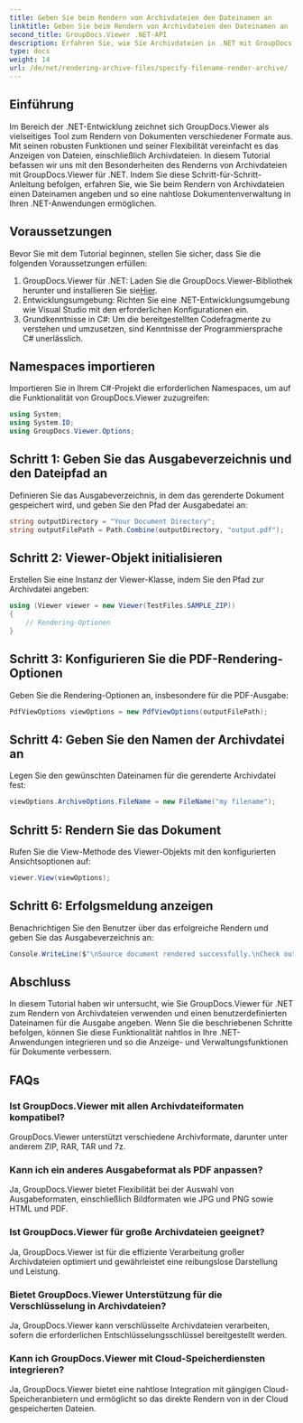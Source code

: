 ```yaml
---
title: Geben Sie beim Rendern von Archivdateien den Dateinamen an
linktitle: Geben Sie beim Rendern von Archivdateien den Dateinamen an
second_title: GroupDocs.Viewer .NET-API
description: Erfahren Sie, wie Sie Archivdateien in .NET mit GroupDocs.Viewer rendern und so die Dokumentverwaltungsfunktionen verbessern.
type: docs
weight: 14
url: /de/net/rendering-archive-files/specify-filename-render-archive/
---
```

## Einführung
Im Bereich der .NET-Entwicklung zeichnet sich GroupDocs.Viewer als vielseitiges Tool zum Rendern von Dokumenten verschiedener Formate aus. Mit seinen robusten Funktionen und seiner Flexibilität vereinfacht es das Anzeigen von Dateien, einschließlich Archivdateien. In diesem Tutorial befassen wir uns mit den Besonderheiten des Renderns von Archivdateien mit GroupDocs.Viewer für .NET. Indem Sie diese Schritt-für-Schritt-Anleitung befolgen, erfahren Sie, wie Sie beim Rendern von Archivdateien einen Dateinamen angeben und so eine nahtlose Dokumentenverwaltung in Ihren .NET-Anwendungen ermöglichen.
## Voraussetzungen
Bevor Sie mit dem Tutorial beginnen, stellen Sie sicher, dass Sie die folgenden Voraussetzungen erfüllen:
1.  GroupDocs.Viewer für .NET: Laden Sie die GroupDocs.Viewer-Bibliothek herunter und installieren Sie sie[Hier](https://releases.groupdocs.com/viewer/net/).
2. Entwicklungsumgebung: Richten Sie eine .NET-Entwicklungsumgebung wie Visual Studio mit den erforderlichen Konfigurationen ein.
3. Grundkenntnisse in C#: Um die bereitgestellten Codefragmente zu verstehen und umzusetzen, sind Kenntnisse der Programmiersprache C# unerlässlich.

## Namespaces importieren
Importieren Sie in Ihrem C#-Projekt die erforderlichen Namespaces, um auf die Funktionalität von GroupDocs.Viewer zuzugreifen:
```csharp
using System;
using System.IO;
using GroupDocs.Viewer.Options;
```
## Schritt 1: Geben Sie das Ausgabeverzeichnis und den Dateipfad an
Definieren Sie das Ausgabeverzeichnis, in dem das gerenderte Dokument gespeichert wird, und geben Sie den Pfad der Ausgabedatei an:
```csharp
string outputDirectory = "Your Document Directory";
string outputFilePath = Path.Combine(outputDirectory, "output.pdf");
```
## Schritt 2: Viewer-Objekt initialisieren
Erstellen Sie eine Instanz der Viewer-Klasse, indem Sie den Pfad zur Archivdatei angeben:
```csharp
using (Viewer viewer = new Viewer(TestFiles.SAMPLE_ZIP))
{
    // Rendering-Optionen
}
```
## Schritt 3: Konfigurieren Sie die PDF-Rendering-Optionen
Geben Sie die Rendering-Optionen an, insbesondere für die PDF-Ausgabe:
```csharp
PdfViewOptions viewOptions = new PdfViewOptions(outputFilePath);
```
## Schritt 4: Geben Sie den Namen der Archivdatei an
Legen Sie den gewünschten Dateinamen für die gerenderte Archivdatei fest:
```csharp
viewOptions.ArchiveOptions.FileName = new FileName("my filename");
```
## Schritt 5: Rendern Sie das Dokument
Rufen Sie die View-Methode des Viewer-Objekts mit den konfigurierten Ansichtsoptionen auf:
```csharp
viewer.View(viewOptions);
```
## Schritt 6: Erfolgsmeldung anzeigen
Benachrichtigen Sie den Benutzer über das erfolgreiche Rendern und geben Sie das Ausgabeverzeichnis an:
```csharp
Console.WriteLine($"\nSource document rendered successfully.\nCheck output in {outputDirectory}.");
```

## Abschluss
In diesem Tutorial haben wir untersucht, wie Sie GroupDocs.Viewer für .NET zum Rendern von Archivdateien verwenden und einen benutzerdefinierten Dateinamen für die Ausgabe angeben. Wenn Sie die beschriebenen Schritte befolgen, können Sie diese Funktionalität nahtlos in Ihre .NET-Anwendungen integrieren und so die Anzeige- und Verwaltungsfunktionen für Dokumente verbessern.
## FAQs
### Ist GroupDocs.Viewer mit allen Archivdateiformaten kompatibel?
GroupDocs.Viewer unterstützt verschiedene Archivformate, darunter unter anderem ZIP, RAR, TAR und 7z.
### Kann ich ein anderes Ausgabeformat als PDF anpassen?
Ja, GroupDocs.Viewer bietet Flexibilität bei der Auswahl von Ausgabeformaten, einschließlich Bildformaten wie JPG und PNG sowie HTML und PDF.
### Ist GroupDocs.Viewer für große Archivdateien geeignet?
Ja, GroupDocs.Viewer ist für die effiziente Verarbeitung großer Archivdateien optimiert und gewährleistet eine reibungslose Darstellung und Leistung.
### Bietet GroupDocs.Viewer Unterstützung für die Verschlüsselung in Archivdateien?
Ja, GroupDocs.Viewer kann verschlüsselte Archivdateien verarbeiten, sofern die erforderlichen Entschlüsselungsschlüssel bereitgestellt werden.
### Kann ich GroupDocs.Viewer mit Cloud-Speicherdiensten integrieren?
Ja, GroupDocs.Viewer bietet eine nahtlose Integration mit gängigen Cloud-Speicheranbietern und ermöglicht so das direkte Rendern von in der Cloud gespeicherten Dateien.